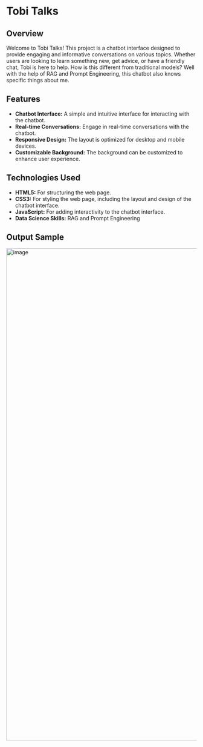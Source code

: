 
 
# Tobi Talks

## Overview

Welcome to Tobi Talks! This project is a chatbot interface designed to provide engaging and informative conversations on various topics. Whether users are looking to learn something new, get advice, or have a friendly chat, Tobi is here to help. How is this different from traditional models? Well with the help of RAG and Prompt Engineering, this chatbot also knows specific things about me.

## Features

- **Chatbot Interface:** A simple and intuitive interface for interacting with the chatbot.
- **Real-time Conversations:** Engage in real-time conversations with the chatbot.
- **Responsive Design:** The layout is optimized for desktop and mobile devices.
- **Customizable Background:** The background can be customized to enhance user experience.

## Technologies Used

- **HTML5:** For structuring the web page.
- **CSS3:** For styling the web page, including the layout and design of the chatbot interface.
- **JavaScript:** For adding interactivity to the chatbot interface.
- **Data Science Skills:** RAG and Prompt Engineering

## Output Sample
<img width="1301" alt="image" src="https://github.com/user-attachments/assets/08154ea3-bf47-41d8-a7ec-a832d0a077c2">



